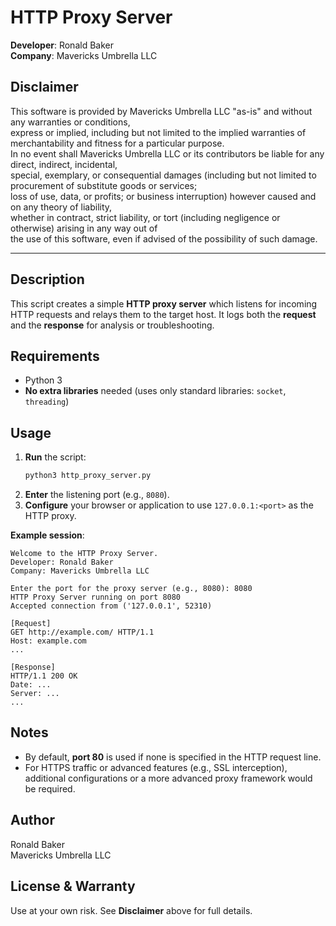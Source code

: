 # HTTP Proxy Server

**Developer**: Ronald Baker  
**Company**: Mavericks Umbrella LLC  

## Disclaimer

This software is provided by Mavericks Umbrella LLC "as-is" and without any warranties or conditions,  
express or implied, including but not limited to the implied warranties of merchantability and fitness for a particular purpose.  
In no event shall Mavericks Umbrella LLC or its contributors be liable for any direct, indirect, incidental,  
special, exemplary, or consequential damages (including but not limited to procurement of substitute goods or services;  
loss of use, data, or profits; or business interruption) however caused and on any theory of liability,  
whether in contract, strict liability, or tort (including negligence or otherwise) arising in any way out of  
the use of this software, even if advised of the possibility of such damage.

---

## Description

This script creates a simple **HTTP proxy server** which listens for incoming HTTP requests and relays them to the target host. It logs both the **request** and the **response** for analysis or troubleshooting.

## Requirements

- Python 3
- **No extra libraries** needed (uses only standard libraries: `socket`, `threading`)

## Usage

1. **Run** the script:
   ```bash
   python3 http_proxy_server.py
   ```
2. **Enter** the listening port (e.g., `8080`).
3. **Configure** your browser or application to use `127.0.0.1:<port>` as the HTTP proxy.

**Example session**:
```
Welcome to the HTTP Proxy Server.
Developer: Ronald Baker
Company: Mavericks Umbrella LLC

Enter the port for the proxy server (e.g., 8080): 8080
HTTP Proxy Server running on port 8080
Accepted connection from ('127.0.0.1', 52310)

[Request]
GET http://example.com/ HTTP/1.1
Host: example.com
...

[Response]
HTTP/1.1 200 OK
Date: ...
Server: ...
...
```

## Notes

- By default, **port 80** is used if none is specified in the HTTP request line.
- For HTTPS traffic or advanced features (e.g., SSL interception), additional configurations or a more advanced proxy framework would be required.

## Author

Ronald Baker  
Mavericks Umbrella LLC

## License & Warranty

Use at your own risk. See **Disclaimer** above for full details.